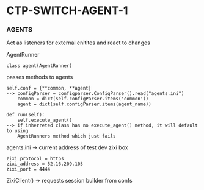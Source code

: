 CTP-SWITCH-AGENT-1
===

### AGENTS

Act as listeners for external enitites and react to changes

AgentRunner

    class agent(AgentRunner)
    
passes methods to agents

    self.conf = {**common, **agent}
    --> configParser = configparser.ConfigParser().read("agents.ini")
        common = dict(self.configParser.items('common'))
        agent = dict(self.configParser.items(agent_name))
        
    def run(self):
        self.execute_agent()
    --> if inherreted class has no execute_agent() method, it will default to using 
        AgentRunners method which just fails
        
agents.ini -> current address of test dev zixi box
        
    zixi_protocol = https
    zixi_address = 52.16.209.103
    zixi_port = 4444
    
ZixiClient()  -> requests session builder from confs